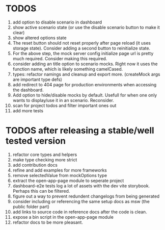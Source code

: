 # TODOS

1. add option to disable scenario in dashboard
1. show active scenario state (or use the disable scenario button to make it clear)
1. show altered options state
1. The reset button should not reset properly after page reload (it uses storage state). Consider adding a second button to reinitialize state.
1. For the above step, the mock server config initialize page url is pretty much required. Consider making this required.
1. consider adding an title option to scenario mocks. Right now it uses the function name, which is likely something camelCased.
1. types: refactor namings and cleanup and export more. (createMock args are important type defs)
1. add redirect to 404 page for production environments when accessing the dashboard.
1. Add option to hide/disable mocks by default. Usefull for when one only wants to display/use it in an scenario. Reconsider.
1. scan for project todos and filter important ones out
1. add more tests

# TODOS after releasing a stable/well tested version

1. refactor core types and helpers
1. make type checking more strict
1. add contribution docs
1. refine and add examples for more frameworks
1. remove selectedValue from mockOptions type
1. extract the open-app-page module to seperate project
1. dashboard-e2e tests log a lot of assets with the dev vite storybook. Perhaps this can be filtered.
1. figure out a way to prevent redundent changelogs from being generated
1. consider including or referencing the same setup docs as msw (the public folder part)
1. add links to source code in reference docs after the code is clean.
1. expose a bin script in the open-app-page module
1. refactor docs to be more pleasant.
